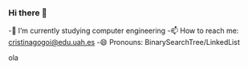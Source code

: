 ### Hi there 👋

-🌱 I’m currently studying computer engineering
-📫 How to reach me: cristinagogoi@edu.uah.es
-😄 Pronouns: BinarySearchTree/LinkedList

<!--
**cricri8414/cricri8414** is a ✨ _special_ ✨ repository because its `README.md` (this file) appears on your GitHub profile.

Here are some ideas to get you started:
--!>
ola
